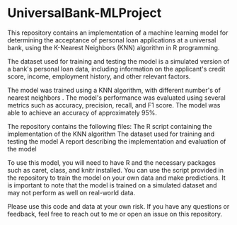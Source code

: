 # UniversalBank-MLProject
This repository contains an implementation of a machine learning model for determining the acceptance of personal loan applications at a universal bank, using the K-Nearest Neighbors (KNN) algorithm in R programming.

The dataset used for training and testing the model is a simulated version of a bank's personal loan data, including information on the applicant's credit score, income, employment history, and other relevant factors.

The model was trained using a KNN algorithm, with different number's of nearest neighbors . The model's performance was evaluated using several metrics such as accuracy, precision, recall, and F1 score. The model was able to achieve an accuracy of approximately 95%.

The repository contains the following files:
The R script containing the implementation of the KNN algorithm
The dataset used for training and testing the model
A report describing the implementation and evaluation of the model

To use this model, you will need to have R and the necessary packages such as caret, class, and knitr installed. You can use the script provided in the repository to train the model on your own data and make predictions. It is important to note that the model is trained on a simulated dataset and may not perform as well on real-world data.

Please use this code and data at your own risk. If you have any questions or feedback, feel free to reach out to me or open an issue on this repository.
